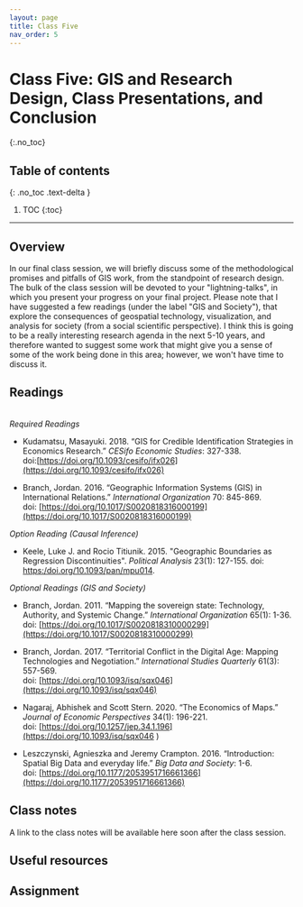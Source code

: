 ```yaml
---
layout: page
title: Class Five
nav_order: 5
---
```


# Class Five: GIS and Research Design, Class Presentations, and Conclusion
{:.no_toc}

## Table of contents
{: .no_toc .text-delta }

1. TOC
{:toc}

---

## Overview

In our final class session, we will briefly discuss some of the methodological promises and pitfalls of GIS work, from the standpoint of research design. The bulk of the class session will be devoted to your "lightning-talks", in which you present your progress on your final project. Please note that I have suggested a few readings (under the label "GIS and Society"), that explore the consequences of geospatial technology, visualization, and analysis for society (from a social scientific perspective). I think this is going to be a really interesting research agenda in the next 5-10 years, and therefore wanted to suggest some work that might give you a  sense of some of the work being done in this area; however, we won't have time to discuss it. 

## Readings
\
*Required Readings*

* Kudamatsu, Masayuki. 2018. “GIS for Credible Identification Strategies in Economics Research.” *CESifo Economic Studies*: 327-338.\
doi:[https://doi.org/10.1093/cesifo/ifx026](https://doi.org/10.1093/cesifo/ifx026)

* Branch, Jordan. 2016. “Geographic Information Systems (GIS) in International Relations.” *International Organization* 70: 845-869.\
doi: [https://doi.org/10.1017/S0020818316000199](https://doi.org/10.1017/S0020818316000199)

*Option Reading (Causal Inference)*

* Keele, Luke J. and Rocio Titiunik. 2015. "Geographic Boundaries as Regression Discontinuities". *Political Analysis* 23(1): 127-155. doi: [https:/doi.org/10.1093/pan/mpu014](https:/doi.org/10.1093/pan/mpu014). 

*Optional Readings (GIS and Society)*

* Branch, Jordan. 2011. “Mapping the sovereign state: Technology, Authority, and Systemic Change.” *International Organization* 65(1): 1-36.\
doi: [https://doi.org/10.1017/S0020818310000299](https://doi.org/10.1017/S0020818310000299)

* Branch, Jordan. 2017. “Territorial Conflict in the Digital Age: Mapping Technologies and Negotiation.” *International Studies Quarterly* 61(3): 557-569.\
doi: [https://doi.org/10.1093/isq/sqx046](https://doi.org/10.1093/isq/sqx046)

* Nagaraj, Abhishek and Scott Stern. 2020. “The Economics of Maps.” *Journal of Economic Perspectives* 34(1): 196-221.\
doi: [https://doi.org/10.1257/jep.34.1.196](https://doi.org/10.1093/isq/sqx046 ) 

* Leszczynski, Agnieszka and Jeremy Crampton. 2016. “Introduction: Spatial Big Data and everyday life.” *Big Data and Society*: 1-6.\
doi: [https://doi.org/10.1177/2053951716661366](https://doi.org/10.1177/2053951716661366)

## Class notes

A link to the class notes will be available here soon after the class session. 

## Useful resources

## Assignment


